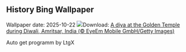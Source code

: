 ## History Bing Wallpaper
Wallpaper date: 2025-10-22
![](https://www.bing.com/th?id=OHR.DiyaDiwali_EN-US3108369974_UHD.jpg&w=1000)Download: [A diya at the Golden Temple during Diwali, Amritsar, India (© EyeEm Mobile GmbH/Getty Images)](https://www.bing.com/th?id=OHR.DiyaDiwali_EN-US3108369974_UHD.jpg)

Auto get programm by LtgX
